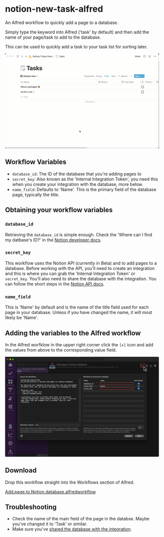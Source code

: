 # notion-new-task-alfred

An Alfred workflow to quickly add a page to a database.

Simply type the keyword into Alfred ('task' by default) and then add the name of your page/task to add to the database.

This can be used to quickly add a task to your task list for sorting later.

![Gif showing the usage](demo.gif)

## Workflow Variables

- `database_id`: The ID of the database that you're adding pages to
- `secret_key`: Also known as the 'Internal Integration Token', you need this when you create your integration with the database, more below.
- `name_field`: Defaults to 'Name'. This is the primary field of the database page, typically the title.

## Obtaining your workflow variables

### `database_id`

Retrieving the `database_id` is simple enough. Check the 'Where can I find my datbase's ID?' in the [Notion developer docs](https://developers.notion.com/docs/working-with-databases#adding-pages-to-a-database).

### `secret_key`

This workflow uses the Notion API (currently in Beta) and to add pages to a database. Before working with the API, you'll need to create an integration and this is where you can grab the 'Internal Integration Token' or `secret_key`. You'll also need to share the database with the integration. You can follow the short steps in the [Notion API docs](https://developers.notion.com/docs/getting-started#step-1-create-an-integration).

### `name_field`

This is 'Name' by default and is the name of the title field used for each page in your database. Unless if you have changed the name, it will most likely be 'Name'.

## Adding the variables to the Alfred workflow

In the Alfred worfklow in the upper right corner click the `[x]` icon and add the values from above to the corresponding value field.

![Screenshot of where to add the variables](alfred_variables.png)

## Download

Drop this workflow straight into the Workflows section of Alfred.

[Add.page.to.Notion.database.alfredworkflow](https://github.com/rjjfox/notion-new-task-alfred/releases/download/Latest/Add.page.to.Notion.database.alfredworkflow)

## Troubleshooting

- Check the name of the main field of the page in the databse. Maybe you've changed it to 'Task' or similar.
- Make sure you've [shared the database with the integration](https://developers.notion.com/docs/getting-started#step-2-share-a-database-with-your-integration).
